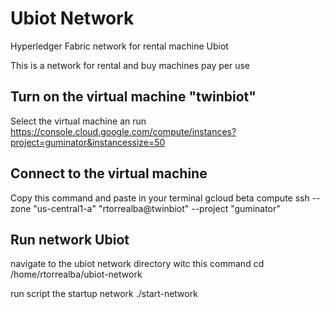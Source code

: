 # Ubiot Network
Hyperledger Fabric network for rental machine Ubiot

This is a network for rental and buy machines pay per use 

## Turn on the virtual machine "twinbiot"

Select the virtual machine an run
https://console.cloud.google.com/compute/instances?project=guminator&instancessize=50

## Connect to the virtual machine 

Copy this command and paste in your terminal
gcloud beta compute ssh --zone "us-central1-a" "rtorrealba@twinbiot" --project "guminator" 

## Run network Ubiot

navigate to the ubiot network directory witc this command
cd /home/rtorrealba/ubiot-network

run script the startup network
./start-network